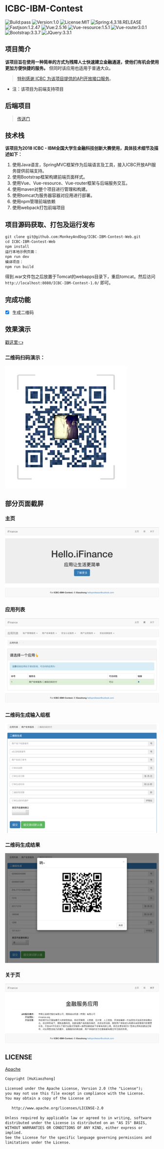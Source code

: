 # ICBC-IBM-Contest

![Build:pass](https://img.shields.io/badge/build-pass-green.svg)
![Version:1.0](https://img.shields.io/badge/Version-1.0-brightgreen.svg)
![License:MIT](https://img.shields.io/badge/LICENSE-MIT-blue.svg)
![Spring:4.3.18.RELEASE](https://img.shields.io/badge/Spring-4.3.18.RELEASE-brightgreen.svg)
![Fastjson:1.2.47](https://img.shields.io/badge/fastjson-1.2.47-brightgreen.svg)
![Vue:2.5.16](https://img.shields.io/badge/Vue-2.5.16-brightgreen.svg)
![Vue-resource:1.5.1](https://img.shields.io/badge/Vue--resource-1.5.1-brightgreen.svg)
![Vue-router3.0.1](https://img.shields.io/badge/Vue--router-3.0.1-brightgreen.svg)
![Bootstrap:3.3.7](https://img.shields.io/badge/Bootstrap-3.3.7-brightgreen.svg)
![JQuery:3.3.1](https://img.shields.io/badge/JQuery-3.3.1-brightgreen.svg)

## 项目简介
**该项目旨在使用一种简单的方式为残障人士快速建立金融通道，使他们有机会使用更加方便快捷的服务。** 但同时该应用也适用于普通大众。
> [特别感谢 ICBC 为该项目提供的API开放接口服务](https://open.icbc.com.cn/icbc/apip/service.html)。
* 注：该项目为前端支持项目

## 后端项目
> [传送门](https://github.com/MonkeyAndDog/ICBCIBMContest)

## 技术栈
**该项目为2018 ICBC - IBM全国大学生金融科技创新大赛使用，具体技术细节及描述如下：**
1. 使用Java语言，SpringMVC框架作为后端语言及工具，接入ICBC开放API服务提供前端支持。
2. 使用Bootstrap框架构建前端页面样式。
3. 使用Vue、Vue-resource、Vue-router框架与后端服务交互。
4. 使用maven对整个项目进行管理和构建。
5. 使用tomcat为服务器容器对应用进行部署。
6. 使用npm管理前端依赖
7. 使用webpack打包前端项目

## 项目源码获取、打包及运行发布
```
git clone git@github.com:MonkeyAndDog/ICBC-IBM-Contest-Web.git
cd ICBC-IBM-Contest-Web
npm install
运行本地示例页面：
npm run dev
编译项目：
npm run build
```
得到.war文件包之后放置于Tomcat的webapps目录下，重启tomcat。然后访问 `http://localhost:8080/ICBC-IBM-Contest-1.0/`
即可。

## 完成功能
- [x] 生成二维码

## 效果演示
[戳这里👈](http://118.31.62.78:8080/icbc/)

### 二维码扫码演示：
![](https://github.com/MonkeyAndDog/ICBCIBMContest/blob/master/screenshots/qr.png)

## 部分页面截屏
### 主页
![](https://github.com/MonkeyAndDog/ICBCIBMContest/blob/master/screenshots/home.jpg)

### 应用列表
![](https://github.com/MonkeyAndDog/ICBCIBMContest/blob/master/screenshots/applicationlist.jpg)

### 二维码生成输入组框
![](https://github.com/MonkeyAndDog/ICBCIBMContest/blob/master/screenshots/qr-pay-input.jpg)

### 二维码生成结果
![](https://github.com/MonkeyAndDog/ICBCIBMContest/blob/master/screenshots/qr-pay.jpg)

### 关于页
![](https://github.com/MonkeyAndDog/ICBCIBMContest/blob/master/screenshots/about.jpg)

## LICENSE
[Apache](https://github.com/MonkeyAndDog/ICBC-IBM-Contest-Web/blob/master/LICENSE)
```text
Copyright [HuXiaozhong]

Licensed under the Apache License, Version 2.0 (the "License");
you may not use this file except in compliance with the License.
You may obtain a copy of the License at

   http://www.apache.org/licenses/LICENSE-2.0

Unless required by applicable law or agreed to in writing, software
distributed under the License is distributed on an "AS IS" BASIS,
WITHOUT WARRANTIES OR CONDITIONS OF ANY KIND, either express or implied.
See the License for the specific language governing permissions and
limitations under the License.
```
